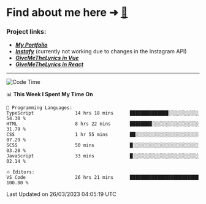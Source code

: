 # Find about me here ➜ [🧑](https://pauabella.dev)

### Project links:
- ***[My Portfolio](https://pauabella.dev)***
- ***[Instafy](https://instafy.me)*** (currently not working due to changes in the Instagram API)
- ***[GiveMeTheLyrics in Vue](https://lyrics.pauabella.dev)***
- ***[GiveMeTheLyrics in React](https://pauabella.dev/GiveMeTheLyrics)***

---
<!--START_SECTION:waka-->
![Code Time](http://img.shields.io/badge/Code%20Time-2%2C032%20hrs%2053%20mins-blue)

📊 **This Week I Spent My Time On** 

```text
💬 Programming Languages: 
TypeScript               14 hrs 18 mins      ██████████████░░░░░░░░░░░   54.30 % 
HTML                     8 hrs 22 mins       ████████░░░░░░░░░░░░░░░░░   31.79 % 
CSS                      1 hr 55 mins        ██░░░░░░░░░░░░░░░░░░░░░░░   07.29 % 
SCSS                     50 mins             █░░░░░░░░░░░░░░░░░░░░░░░░   03.20 % 
JavaScript               33 mins             █░░░░░░░░░░░░░░░░░░░░░░░░   02.14 % 

🔥 Editors: 
VS Code                  26 hrs 21 mins      █████████████████████████   100.00 % 
```


 Last Updated on 26/03/2023 04:05:19 UTC
<!--END_SECTION:waka-->
